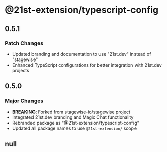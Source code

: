 # @21st-extension/typescript-config

## 0.5.1

### Patch Changes

- Updated branding and documentation to use "21st.dev" instead of "stagewise"
- Enhanced TypeScript configurations for better integration with 21st.dev projects

## 0.5.0

### Major Changes

- **BREAKING**: Forked from stagewise-io/stagewise project
- Integrated 21st.dev branding and Magic Chat functionality
- Rebranded package as "@21st-extension/typescript-config"
- Updated all package names to use `@21st-extension/` scope

## null
